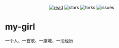 <div align="center">  
    <p>
        <a href="https://tf2jaguar.github.io"><img src="https://badgen.net/badge/tf2jaguar/read?icon=sourcegraph&color=4ab8a1" alt="read" /></a>
        <img src="https://badgen.net/github/stars/tf2jaguar/my-girl?icon=github&color=4ab8a1" alt="stars" />
        <img src="https://badgen.net/github/forks/tf2jaguar/my-girl?icon=github&color=4ab8a1" alt="forks" />
        <img src="https://badgen.net/github/open-issues/tf2jaguar/my-girl?icon=github" alt="issues" />
    </p>
</div>

# my-girl

一个人、一首歌、一座城、一段经历
